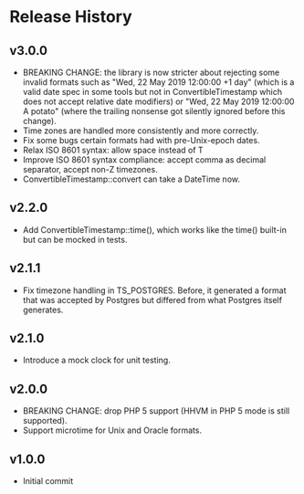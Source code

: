 # Release History

## v3.0.0
* BREAKING CHANGE: the library is now stricter about rejecting some invalid
  formats such as "Wed, 22 May 2019 12:00:00 +1 day" (which is a valid date
  spec in some tools but not in ConvertibleTimestamp which does not accept
  relative date modifiers) or "Wed, 22 May 2019 12:00:00 A potato" (where
  the trailing nonsense got silently ignored before this change).
* Time zones are handled more consistently and more correctly.
* Fix some bugs certain formats had with pre-Unix-epoch dates.
* Relax ISO 8601 syntax: allow space instead of T
* Improve ISO 8601 syntax compliance: accept comma as decimal separator,
  accept non-Z timezones.
* ConvertibleTimestamp::convert can take a DateTime now.

## v2.2.0
* Add ConvertibleTimestamp::time(), which works like the time() built-in but
  can be mocked in tests.

## v2.1.1
* Fix timezone handling in TS\_POSTGRES. Before, it generated a format that
  was accepted by Postgres but differed from what Postgres itself generates.

## v2.1.0
* Introduce a mock clock for unit testing.

## v2.0.0
* BREAKING CHANGE: drop PHP 5 support (HHVM in PHP 5 mode is still supported).
* Support microtime for Unix and Oracle formats.

## v1.0.0
* Initial commit
